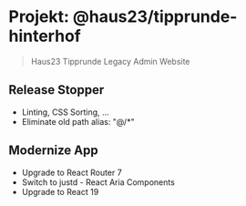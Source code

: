 # Projekt: @haus23/tipprunde-hinterhof

> Haus23 Tipprunde Legacy Admin Website

## Release Stopper

- Linting, CSS Sorting, ...
- Eliminate old path alias: "@/*"

## Modernize App

- Upgrade to React Router 7
- Switch to justd - React Aria Components
- Upgrade to React 19

